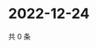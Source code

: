 # 2022-12-24

共 0 条

<!-- BEGIN WEIBO -->
<!-- 最后更新时间 Sat Dec 24 2022 14:15:40 GMT+0800 (China Standard Time) -->

<!-- END WEIBO -->
